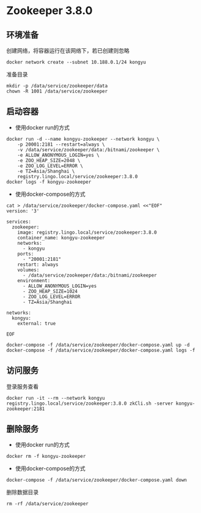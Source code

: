 # Zookeeper 3.8.0



## 环境准备

创建网络，将容器运行在该网络下，若已创建则忽略

```
docker network create --subnet 10.188.0.1/24 kongyu
```

准备目录

```
mkdir -p /data/service/zookeeper/data
chown -R 1001 /data/service/zookeeper
```



## 启动容器

- 使用docker run的方式


```
docker run -d --name kongyu-zookeeper --network kongyu \
    -p 20001:2181 --restart=always \
    -v /data/service/zookeeper/data:/bitnami/zookeeper \
    -e ALLOW_ANONYMOUS_LOGIN=yes \
    -e ZOO_HEAP_SIZE=2048 \
    -e ZOO_LOG_LEVEL=ERROR \
    -e TZ=Asia/Shanghai \
    registry.lingo.local/service/zookeeper:3.8.0
docker logs -f kongyu-zookeeper
```

- 使用docker-compose的方式


```
cat > /data/service/zookeeper/docker-compose.yaml <<"EOF"
version: '3'

services:
  zookeeper:
    image: registry.lingo.local/service/zookeeper:3.8.0
    container_name: kongyu-zookeeper
    networks:
      - kongyu
    ports:
      - "20001:2181"
    restart: always
    volumes:
      - /data/service/zookeeper/data:/bitnami/zookeeper
    environment:
      - ALLOW_ANONYMOUS_LOGIN=yes
      - ZOO_HEAP_SIZE=1024
      - ZOO_LOG_LEVEL=ERROR
      - TZ=Asia/Shanghai

networks:
  kongyu:
    external: true

EOF

docker-compose -f /data/service/zookeeper/docker-compose.yaml up -d 
docker-compose -f /data/service/zookeeper/docker-compose.yaml logs -f
```



## 访问服务

登录服务查看

```
docker run -it --rm --network kongyu registry.lingo.local/service/zookeeper:3.8.0 zkCli.sh -server kongyu-zookeeper:2181
```



## 删除服务

- 使用docker run的方式


```
docker rm -f kongyu-zookeeper
```

- 使用docker-compose的方式


```
docker-compose -f /data/service/zookeeper/docker-compose.yaml down
```

删除数据目录

```
rm -rf /data/service/zookeeper
```

